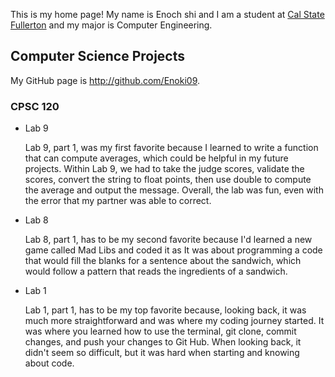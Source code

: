 This is my home page! My name is Enoch shi and I am a student at [Cal State Fullerton](http://www.fullerton.edu/) and my major is Computer Engineering.

## Computer Science Projects

My GitHub page is http://github.com/Enoki09.

### CPSC 120

* Lab 9

    Lab 9, part 1, was my first favorite because I learned to write a function that can compute averages, which could be helpful in my future projects. Within Lab 9, we had to take the judge scores, validate the scores, convert the string to float points, then use double to compute the average and output the message. Overall, the lab was fun, even with the error that my partner was able to correct. 
    
* Lab 8

    Lab 8, part 1, has to be my second favorite because I'd learned a new game called Mad Libs and coded it as It was about programming a code that would fill the blanks for a sentence about the sandwich, which would follow a pattern that reads the ingredients of a sandwich.
* Lab 1

    Lab 1, part 1, has to be my top favorite because, looking back, it was much more straightforward and was where my coding journey started. It was where you learned how to use the terminal, git clone, commit changes, and push your changes to Git Hub. When looking back, it didn't seem so difficult, but it was hard when starting and knowing about code.